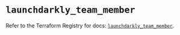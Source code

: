 # `launchdarkly_team_member`

Refer to the Terraform Registry for docs: [`launchdarkly_team_member`](https://registry.terraform.io/providers/launchdarkly/launchdarkly/2.25.1/docs/resources/team_member).
